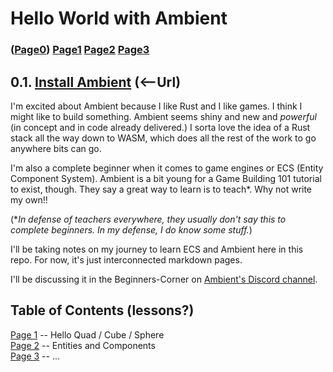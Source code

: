 # Hello World with Ambient
### **([Page0](index.md))** [Page1](page1_hello.md) [Page2](page2_entities_components.md) [Page3](page3_systems.md)

## 0.1. [Install Ambient](https://ambientrun.github.io/Ambient/user/installing.html) (<--Url)

I'm excited about Ambient because I like Rust and I like games.  I think I might like to build something.  Ambient seems shiny and new and _powerful_ (in concept and in code already delivered.)  I sorta love the idea of a Rust stack all the way down to WASM, which does all the rest of the work to go anywhere bits can go.

I'm also a complete beginner when it comes to game engines or ECS (Entity Component System).  Ambient is a bit young for a Game Building 101 tutorial to exist, though. They say a great way to learn is to teach*.  Why not write my own!!

(*_In defense of teachers everywhere, they usually don't say this to complete beginners.  In my defense, I do know _some_ stuff._)

I'll be taking notes on my journey to learn ECS and Ambient here in this repo.  For now, it's just interconnected markdown pages.

I'll be discussing it in the Beginners-Corner on [Ambient's Discord channel](https://discord.gg/ambient).

## Table of Contents (lessons?)
[Page 1](page1_hello.md) -- Hello Quad / Cube / Sphere  
[Page 2](page2_entities_components) -- Entities and Components  
[Page 3]() -- ...  
